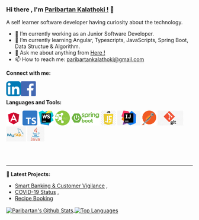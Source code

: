 ### Hi there , I'm [Paribartan Kalathoki !](https://paribartankalathoki.com.np/) 👋

A self learner software developer having curiosity about the technology.

- 🔭 I’m currently working as an Junior Software Developer.
- 🌱 I’m currently learning Angular, Typescripts, JavaScripts, Spring Boot, Data Structue & Algorithm.
- 💬 Ask me about anything from [Here !](https://github.com/paribartankalathoki/paribartankalathoki/issues)
- 📫 How to reach me: paribartankalathoki@gmail.com

**Connect with me:**

<a href="https://www.linkedin.com/in/paribartankalathoki" target="_blank">
  <img align="left" alt="Paribartan Kalathoki | LinkedIn" width="40px"  src="https://raw.githubusercontent.com/paribartankalathoki/paribartankalathoki/master/assets/linkedin.jpg" />
</a>

<a href="https://www.facebook.com/paribartan.kalathoki.75" target="_blank">
  <img align="left" alt="Paribartan Kalathoki | Facebook" width="40px" src="https://raw.githubusercontent.com/paribartankalathoki/paribartankalathoki/master/assets/facebook.png" />
</a>

<br />
<br />


**Languages and Tools:**  


<code><img height="40" src="https://raw.githubusercontent.com/paribartankalathoki/paribartankalathoki/master/assets/angular.png"></code>
<code><img height="40" src="https://raw.githubusercontent.com/paribartankalathoki/paribartankalathoki/master/assets/typescript.png"></code>
<code><img height="40" src="https://raw.githubusercontent.com/paribartankalathoki/paribartankalathoki/master/assets/webstrom.jpg"></code>
<code><img height="40" src="https://raw.githubusercontent.com/paribartankalathoki/paribartankalathoki/master/assets/rest.png"></code>
<code><img height="40" src="https://raw.githubusercontent.com/paribartankalathoki/paribartankalathoki/master/assets/spring.png"></code>
<code><img height="40" src="https://raw.githubusercontent.com/paribartankalathoki/paribartankalathoki/master/assets/js.jpg"></code>
<code><img height="40" src="https://raw.githubusercontent.com/paribartankalathoki/paribartankalathoki/master/assets/intellij.jpeg"></code>
<code><img height="40" src="https://raw.githubusercontent.com/paribartankalathoki/paribartankalathoki/master/assets/postman.png"></code>
<code><img height="40" src="https://raw.githubusercontent.com/paribartankalathoki/paribartankalathoki/master/assets/git.jpg"></code>
<code><img height="40" src="https://raw.githubusercontent.com/paribartankalathoki/paribartankalathoki/master/assets/mysql.jpg"></code>
<code><img height="40" src="https://raw.githubusercontent.com/paribartankalathoki/paribartankalathoki/master/assets/java.jpg"></code>

<br />
<br />

---


**📕 Latest Projects:**
- [Smart Banking & Customer Vigilance](https://bit.ly/31PWVZb) ,
- [COVID-19 Status](https://bit.ly/2yiOhHR) ,
- [Recipe Booking](https://recipe-book-5a0c1.firebaseapp.com/auth)


<a href="https://github-readme-stats.vercel.app/api?username=paribartankalathoki">
  <img align="center" src="https://github-readme-stats.vercel.app/api?username=paribartankalathoki&show_icons=true& &hide=javascript,html=true&include_all_commits=true&theme=radical" alt="Paribartan's Github Stats" />
  <img align="center" src="https://github-readme-stats.vercel.app/api/top-langs?username=paribartankalathoki&hide=html, shell&theme=radical" alt="Top Languages" />
</a>
